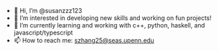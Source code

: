 - 👋 Hi, I’m @susanzzz123
- 👀 I’m interested in developing new skills and working on fun projects!
- 🌱 I’m currently learning and working with c++, python, haskell, and javascript/typescript
- 📫 How to reach me: szhang25@seas.upenn.edu

<!---
susanzzz123/susanzzz123 is a ✨ special ✨ repository because its `README.md` (this file) appears on your GitHub profile.
You can click the Preview link to take a look at your changes.
--->
